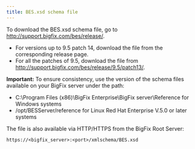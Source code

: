 ```yaml
---
title: BES.xsd schema file
---
```

To download the BES.xsd schema file, go to http://support.bigfix.com/bes/release/.

- For versions up to 9.5 patch 14, download the file from the corresponding release page. 
- For all the patches of 9.5, download the file from http://support.bigfix.com/bes/release/9.5/patch13/.

**Important:** To ensure consistency, use the version of the schema files available on your BigFix server under the path:
- C:\Program Files (x86)\BigFix Enterprise\BigFix server\Reference for Windows systems
- /opt/BESServer/reference for Linux Red Hat Enterprise V.5.0 or later systems

The file is also available via HTTP/HTTPS from the BigFix Root Server:

```
https://<bigfix_server>:<port>/xmlschema/BES.xsd
```
